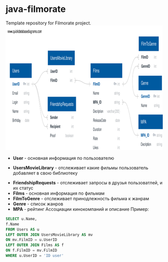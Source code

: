 # java-filmorate
Template repository for Filmorate project.
<img src="resources/ER_scheme.svg" object-fit:cover width=100% height=400>
- **User** - основная информация по пользователю
* **UsersMovieLibrary** - отслеживает какие фильмы пользователь добавляет в свою библиотеку
+ **FriendshipRequests** - отслеживает запросы в друзья пользоватлей, и их статус
+ **Films** - основная информация по фильмам
+ **FilmToGenre** - отслеживает принодлежность фильма к жанрам
+ **Genre** - список жанров
+ **MPA** - рейтинг Ассоциации кинокомпаний и описание
Пример:
```sql
SELECT u.Name,
f.Name
FROM Users AS u
LEFT OUTER JOIN UsersMovieLibrary AS mv
ON mv.FilmID = u.UserID
LEFT OUTER JOIN Films AS f
ON f.FilmID = mv.FilmID
WHERE u.UserID = 'ID user'
```